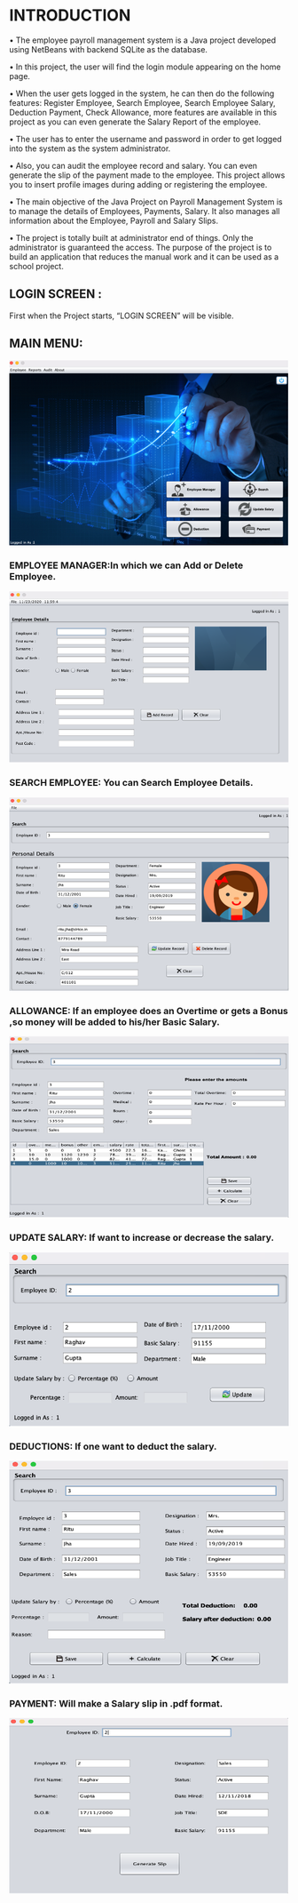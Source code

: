 <h1>INTRODUCTION</h1>

•	The employee payroll management system is a Java project developed using NetBeans with 
  backend SQLite as the database.
  
•	In this project, the user will find the login module appearing on the home page. 

•	When the user gets logged in the system, he can then do the following features: 
  Register Employee, Search Employee, Search Employee Salary, Deduction Payment, 
  Check Allowance, more features are available in this project as you can even 
  generate the Salary Report of the employee.
  
•	The user has to enter the username and password in order to get logged into 
  the system as the system administrator.
  
•	 Also, you can audit the employee record and salary. You can even generate the 
   slip of the payment made to the employee. This project allows you to insert 
   profile images during adding or registering the employee.
   
•	The main objective of the Java Project on Payroll Management System is to manage 
  the details of Employees, Payments, Salary. It also manages all information about
  the Employee, Payroll and Salary Slips. 
  
•	The project is totally built at administrator end of things. Only the administrator
  is guaranteed the access. The purpose of the project is to build an application that 
  reduces the manual work and it can be used as a school project.
  
  
  <h2>LOGIN SCREEN :</h2>
  First when the Project starts, “LOGIN SCREEN” will be visible.
  
  <h2>MAIN MENU:</h2> 
  
  ![](images/Picture2.png)
  
  <h3>EMPLOYEE MANAGER:In which we can Add or Delete Employee.</h3>
  
  ![](images/Picture3.png)
  
  <h3>SEARCH EMPLOYEE: You can Search Employee Details.</h3>
  
  ![](images/Picture4.png)
  
  <h3>ALLOWANCE: If an employee does an Overtime or gets a Bonus ,so money will be added to his/her Basic Salary.</h3> 
  
  ![](images/Picture5.png)
  
  <h3>UPDATE SALARY: If want to increase or decrease the salary.</h3>
  
  ![](images/Picture6.png)
  
  <h3>DEDUCTIONS: If one want to deduct the salary.</h3>
  
  ![](images/Picture7.png)
  
  <h3>PAYMENT: Will make a Salary slip in .pdf format.</h3>
  
  ![](images/Picture8.png)
  
  
  
  
  
